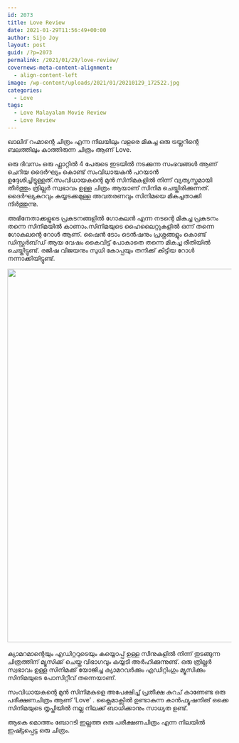 ```yaml
---
id: 2073
title: Love Review
date: 2021-01-29T11:56:49+00:00
author: Sijo Joy
layout: post
guid: /?p=2073
permalink: /2021/01/29/love-review/
covernews-meta-content-alignment:
  - align-content-left
image: /wp-content/uploads/2021/01/20210129_172522.jpg
categories:
  - Love
tags:
  - Love Malayalam Movie Review
  - Love Review
---
```

 

ഖാലിദ് റഹ്മാന്റെ ചിത്രം എന്ന നിലയിലും വളരെ മികച്ച ഒരു ട്രയ്ലറിന്റെ ബലത്തിലും കാത്തിരുന്ന ചിത്രം ആണ് Love.

ഒരു ദിവസം ഒരു ഫ്ലാറ്റിൽ 4 പേരുടെ ഇടയിൽ നടക്കുന്ന സംഭവങ്ങൾ ആണ് ചെറിയ ദൈർഘ്യം കൊണ്ട് സംവിധായകൻ പറയാൻ ഉദ്ദേശിച്ചിട്ടുള്ളത്.സംവിധായകന്റെ മുൻ സിനിമകളിൽ നിന്ന് വ്യത്യസ്തമായി തീർത്തും ത്രില്ലർ സ്വഭാവം ഉള്ള ചിത്രം ആയാണ് സിനിമ ചെയ്തിരിക്കുന്നത്. ദൈർഘ്യകുറവും കയ്യടക്കമുള്ള അവതരണവും സിനിമയെ മികച്ചതാക്കി നിർത്തുന്നു.

അഭിനേതാക്കളുടെ പ്രകടനങ്ങളിൽ ഗോകുലൻ എന്ന നടന്റെ മികച്ച പ്രകടനം തന്നെ സിനിമയിൽ കാണാം.സിനിമയുടെ ഹൈലൈറ്റുകളിൽ ഒന്ന് തന്നെ ഗോകുലന്റെ റോൾ ആണ്. ഷൈൻ ടോം ടെൻഷനും പ്രശ്നങ്ങളും കൊണ്ട് ഡിസ്റ്റർബ്‌ഡ്‌ ആയ വേഷം കൈവിട്ട് പോകാതെ തന്നെ മികച്ച രീതിയിൽ ചെയ്തിട്ടുണ്ട്. രജിഷ വിജയനും സുധി കോപ്പയും തനിക്ക് കിട്ടിയ റോൾ നന്നാക്കിയിട്ടുണ്ട്.

<img loading="lazy" width="1024" height="838" src="/wp-content/uploads/2021/01/20210129_172541-1024x838.jpg" alt="" class="wp-image-2076" srcset="/wp-content/uploads/2021/01/20210129_172541-1024x838.jpg 1024w, /wp-content/uploads/2021/01/20210129_172541-300x246.jpg 300w, /wp-content/uploads/2021/01/20210129_172541-768x629.jpg 768w, /wp-content/uploads/2021/01/20210129_172541.jpg 1080w" sizes="(max-width: 1024px) 100vw, 1024px" />  

ക്യാമറമാന്റെയും എഡിറ്ററുടെയും കയ്യൊപ്പ് ഉള്ള സീനുകളിൽ നിന്ന് തുടങ്ങുന്ന ചിത്രത്തിന് മ്യൂസിക്ക് ചെയ്ത വിഭാഗവും കയ്യടി അർഹിക്കുന്നുണ്ട്. ഒരു ത്രില്ലർ സ്വഭാവം ഉള്ള സിനിമക്ക് യോജിച്ച ക്യാമറവർക്കും എഡിറ്റിംഗും മ്യൂസിക്കും സിനിമയുടെ പോസിറ്റീവ് തന്നെയാണ്.

സംവിധായകന്റെ മുൻ സിനിമകളെ അപേക്ഷിച്ച് പ്രതീക്ഷ കുറച് കാണേണ്ട ഒരു പരീക്ഷണചിത്രം ആണ് &#8216;Love&#8217; . ക്ലൈമാക്സിൽ ഉണ്ടാകുന്ന കാൻഫ്യൂഷനിങ് ഒക്കെ സിനിമയുടെ തൃപ്തിയിൽ നല്ല നിലക്ക് ബാധിക്കാനും സാധ്യത ഉണ്ട്.

ആകെ മൊത്തം ബോറടി ഇല്ലത്ത ഒരു പരീക്ഷണചിത്രം എന്ന നിലയിൽ ഇഷ്ട്ടപ്പെട്ട ഒരു ചിത്രം.